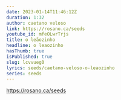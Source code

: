 ```yaml
---
date: 2023-01-14T11:46:12Z
duration: 1:32
author: caetano veloso
link: https://rosano.ca/seeds
youtube_id: mfeOLwrTrjs
title: o leãozinho
headline: o leaozinho
hasThumb: true
isPublished: true
slug: lcvvueg0
lyrics: seeds/caetano-veloso-o-leaozinho
series: seeds
---
```

https://rosano.ca/seeds
